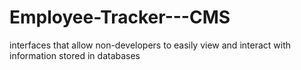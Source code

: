 # Employee-Tracker---CMS
interfaces that allow non-developers to easily view and interact with information stored in databases
